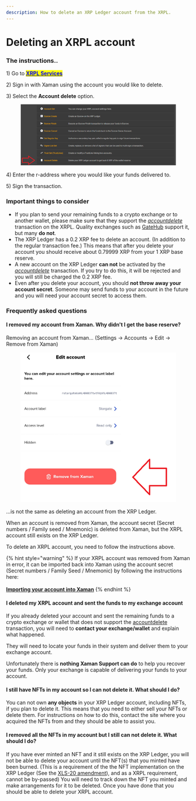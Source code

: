 ```yaml
---
description: How to delete an XRP Ledger account from the XRPL.
---
```


# Deleting an XRPL account

### The instructions..

1\) Go to [<mark style="color:blue;">**XRPL Services**</mark>](https://xrpl.services)

2\) Sign in with Xaman using the account you would like to delete.

3\) Select the **Account delete** option.

<figure><img src="../.gitbook/assets/Delete your account.png" alt=""><figcaption></figcaption></figure>

4\) Enter the r-address where you would like your funds delivered to.

5\) Sign the transaction.

### Important things to consider

* If you plan to send your remaining funds to a crypto exchange or to another wallet, please make sure that they support the [_accountdelete_](https://xrpl.org/accounts.html#deletion-of-accounts) transaction on the XRPL. Quality exchanges such as [GateHub](https://gatehub.net/) support it, but many **do not**.&#x20;
* The XRP Ledger has a 0.2 XRP fee to delete an account. (In addition to the regular transaction fee.) This means that after you delete your account you should receive about 0.79999 XRP from your 1 XRP base reserve.
* A new account on the XRP Ledger **can not** be activated by the [_accountdelete_](https://xrpl.org/accounts.html#deletion-of-accounts) transaction. If you try to do this, it will be rejected and you will still be charged the 0.2 XRP fee.&#x20;
* Even after you delete your account, you should **not throw away your account secret**. Someone may send funds to your account in the future and you will need your account secret to access them.

### Frequently asked questions

#### **I removed my account from Xaman. Why didn't I get the base reserve?**

Removing an account from Xaman... (Settings -> Accounts -> Edit -> Remove from Xaman)

<figure><img src="../.gitbook/assets/Remove from Xaman.png" alt=""><figcaption></figcaption></figure>

...is not the same as deleting an account from the XRP Ledger.

When an account is removed from Xaman, the account secret (Secret numbers / Family seed / Mnemonic) is deleted from Xaman, but the XRPL account still exists on the XRP Ledger.

To delete an XRPL account, you need to follow the instructions above.

{% hint style="warning" %}
If your XRPL account was removed from Xaman in error, it can be imported back into Xaman using the account secret (Secret numbers / Family Seed / Mnemonic) by following the instructions here:\
\
[**Importing your account into Xaman**](../getting-started-with-xaman/importing-your-account/)
{% endhint %}

#### **I deleted my XRPL account and sent the funds to my exchange account**

If you already deleted your account and sent the remaining funds to a crypto exchange or wallet that does not support the [accountdelete](https://xrpl.org/accounts.html#deletion-of-accounts) transaction, you will need to **contact your exchange/wallet** and explain what happened.&#x20;

They will need to locate your funds in their system and deliver them to your exchange account.&#x20;

Unfortunately there is **nothing Xaman Support can do** to help you recover your funds. Only your exchange is capable of delivering your funds to your account.&#x20;

#### **I still have NFTs in my account so I can not delete it. What should I do?**

You can not own **any objects** in your XRP Ledger account, including NFTs, if you plan to delete it. This means that you need to either sell your NFTs or delete them. For instructions on how to do this, contact the site where you acquired the NFTs from and they should be able to assist you.

#### **I removed all the NFTs in my account but I still can not delete it. What should I do?**

If you have ever minted an NFT and it still exists on the XRP Ledger, you will not be able to delete your account until the NFT(s) that you minted have been burned. (This is a requirement of the the NFT implementation on the XRP Ledger (See the [XLS-20 amendment](https://github.com/XRPLF/XRPL-Standards/discussions/46)), and as a XRPL requirement, cannot be by-passed)  You will need to track down the NFT you minted and make arrangements for it to be deleted. Once you have done that you should be able to delete your XRPL account.
